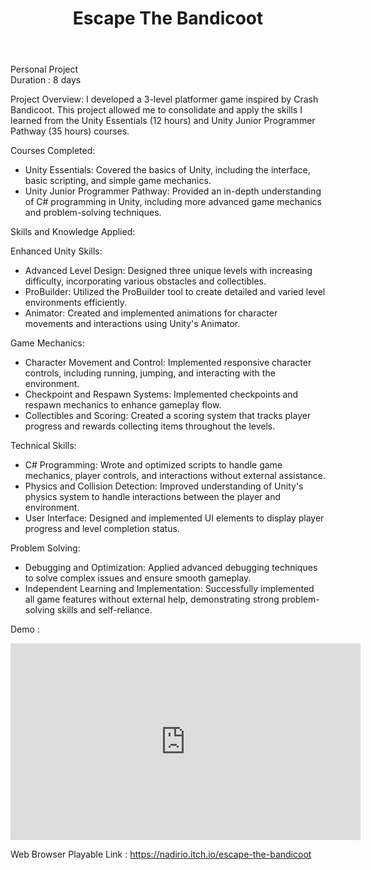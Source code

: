 ﻿---
title: Escape The Bandicoot
publishDate: 2024-05-29 00:00:00
img: /nadirniodil.github.io/assets/EscapeTheBandicoot.PNG

description: |
   
 
  
---
Personal Project\
Duration : 8 days

Project Overview:
I developed a 3-level platformer game inspired by Crash Bandicoot. This project allowed me to consolidate and apply the skills I learned from the Unity Essentials (12 hours) and Unity Junior Programmer Pathway (35 hours) courses.

Courses Completed:
- Unity Essentials: Covered the basics of Unity, including the interface, basic scripting, and simple game mechanics.
- Unity Junior Programmer Pathway: Provided an in-depth understanding of C# programming in Unity, including more advanced game mechanics and problem-solving techniques.

Skills and Knowledge Applied:

Enhanced Unity Skills:
- Advanced Level Design: Designed three unique levels with increasing difficulty, incorporating various obstacles and collectibles.
- ProBuilder: Utilized the ProBuilder tool to create detailed and varied level environments efficiently.
- Animator: Created and implemented animations for character movements and interactions using Unity's Animator.

Game Mechanics:
- Character Movement and Control: Implemented responsive character controls, including running, jumping, and interacting with the environment.
- Checkpoint and Respawn Systems: Implemented checkpoints and respawn mechanics to enhance gameplay flow.
- Collectibles and Scoring: Created a scoring system that tracks player progress and rewards collecting items throughout the levels.

Technical Skills:
- C# Programming: Wrote and optimized scripts to handle game mechanics, player controls, and interactions without external assistance.
- Physics and Collision Detection: Improved understanding of Unity's physics system to handle interactions between the player and environment.
- User Interface: Designed and implemented UI elements to display player progress and level completion status.

Problem Solving:
- Debugging and Optimization: Applied advanced debugging techniques to solve complex issues and ensure smooth gameplay.
- Independent Learning and Implementation: Successfully implemented all game features without external help, demonstrating strong problem-solving skills and self-reliance.

Demo :
<iframe width="560" height="315" src="https://www.youtube.com/embed/HvjrpnqXPBg?si=sGtnjAIr5JGVugXM" title="YouTube video player" frameborder="0" allow="accelerometer; autoplay; clipboard-write; encrypted-media; gyroscope; picture-in-picture; web-share" referrerpolicy="strict-origin-when-cross-origin" allowfullscreen></iframe>

Web Browser Playable Link : https://nadirio.itch.io/escape-the-bandicoot
